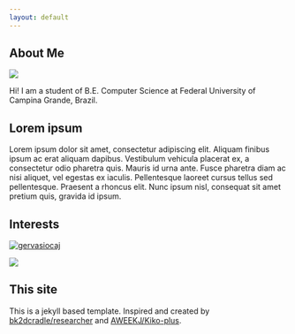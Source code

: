 ```yaml
---
layout: default
---
```


## About Me

<img class="profile-picture" src="https://www.gravatar.com/avatar/fd127ed35958329475c032fcc0b24d10?s=300">

Hi! I am a student of B.E. Computer Science at Federal University of Campina Grande, Brazil.

## Lorem ipsum

Lorem ipsum dolor sit amet, consectetur adipiscing elit. Aliquam finibus ipsum ac erat aliquam dapibus. Vestibulum vehicula placerat ex, a consectetur odio pharetra quis. Mauris id urna ante. Fusce pharetra diam ac nisi aliquet, vel egestas ex iaculis. Pellentesque laoreet cursus tellus sed pellentesque. Praesent a rhoncus elit. Nunc ipsum nisl, consequat sit amet pretium quis, gravida id ipsum.

## Interests

<a target="_blank" href="https://trakt.tv/users/gervasiocaj"><img alt="gervasiocaj" src="https://widgets.trakt.tv/users/f242ec54b32827b9d6e40f84be7087e3/watched/banner@2x.jpg" /></a>

<a href="https://www.trueachievements.com/gamer/Gervasio+Junior"><img src="https://www.trueachievements.com/gamercards/Gervasio+Junior.png"/></a>

## This site

This is a jekyll based template. Inspired and created by [bk2dcradle/researcher](https://github.com/bk2dcradle/researcher) and [AWEEKJ/Kiko-plus](https://github.com/AWEEKJ/Kiko-plus). 